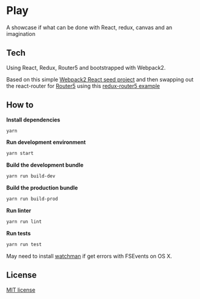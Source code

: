 # Play

A showcase if what can be done with React, redux, canvas and an imagination

## Tech

Using React, Redux, Router5 and bootstrapped with Webpack2.

Based on this simple [Webpack2 React seed project](https://github.com/tpina/react-webpack2-seed) and then swapping out the react-router for [Router5](https://github.com/router5/redux-router5) using this [redux-router5 example](https://github.com/router5/examples/tree/master/apps/react-redux)

## How to

**Install dependencies**
```bash
yarn
```
**Run development environment**
```bash
yarn start
```
**Build the development bundle**
```bash
yarn run build-dev
```
**Build the production bundle**
```bash
yarn run build-prod
```
**Run linter**
```bash
yarn run lint
```
**Run tests**
```bash
yarn run test
```

May need to install [watchman](https://facebook.github.io/watchman/docs/install.html) if get errors with FSEvents on OS X.

## License
[MIT license](http://opensource.org/licenses/mit-license.php)
